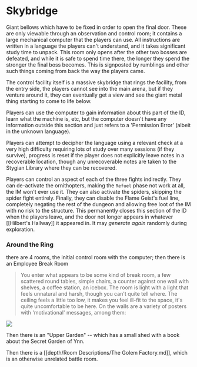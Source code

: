 # Skybridge

Giant bellows which have to be fixed in order to open the final door. These are only viewable through an observation and
control room; it contains a large mechanical computer that the players can use. All instructions are written in a
language the players can't understand, and it takes significant study time to unpack. This room only opens after the
other two bosses are defeated, and while it is safe to spend time there, the longer they spend the stronger the final
boss becomes. This is signposted by rumblings and other such things coming from back the way the players came.

The control facility itself is a massive skybridge that rings the facility, from the entry side, the players cannot see
into the main arena, but if they venture around it, they can eventually get a view and see the giant metal thing
starting to come to life below.

Players can use the computer to gain information about this part of the ID, learn what the machine is, etc, but the
computer doesn't have any information outside this section and just refers to a 'Permission Error' (albeit in the
unknown language).

Players can attempt to decipher the language using a relevant check at a very high difficulty requiring lots of study
over many sessions (if they survive), progress is reset if the player does not explicitly leave notes in a recoverable
location, though any unrecoverable notes are taken to the Stygian Library where they can be recovered.

Players can control an aspect of each of the three fights indirectly. They can de-activate the ornithopters, making the
`Refuel` phase not work at all, the IM won't ever use it. They can also activate the spiders, skipping the spider fight
entirely. Finally, they can disable the Flame Geist's fuel line, completely negating the rest of the dungeon and
allowing free loot of the IM with no risk to the structure. This permanently closes this section of the ID when the
players leave, and the door not longer appears in whatever [[Hilbert's Hallway]] it appeared in. It may _generate again_
randomly during exploration.

### Around the Ring

there are 4 rooms, the initial control room with the computer; then there is an Employee Break Room

> You enter what appears to be some kind of break room, a few scattered round tables, simple chairs, a counter against
> one wall with shelves, a coffee station, an icebox. The room is light with a light that feels unnatural and harsh,
> though you can't quite tell where. The ceiling feels a little too low, it makes you feel ill-fit to the space, it's
> quite uncomfortable to be here. On the walls are a variety of posters with 'motivational' messages, among them:

![](https://i.redd.it/pmg78j8vion81.jpg)


Then there is an "Upper Garden" -- which has a small shed with a book about the Secret Garden of Ynn.

Then there is a [[depth/Room Descriptions/The Golem Factory.md]], which is an otherwise unrelated battle room.
